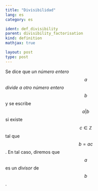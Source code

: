 ```yaml
---
title: "Divisibilidad"
lang: es
category: es

ident: def_divisibility
parent: divisibility_factorisation
kind: definition
mathjax: true

layout: post
type: post
---
```


Se dice que <i> un número entero $$a$$ divide a otro número entero $$b$$ </i> y se escribe $$a\vert b$$ si existe $$c\in\mathbb{Z}$$ tal que $$b=ac$$. En tal caso, diremos que $$a$$ es un <i>divisor</i> de $$b$$.